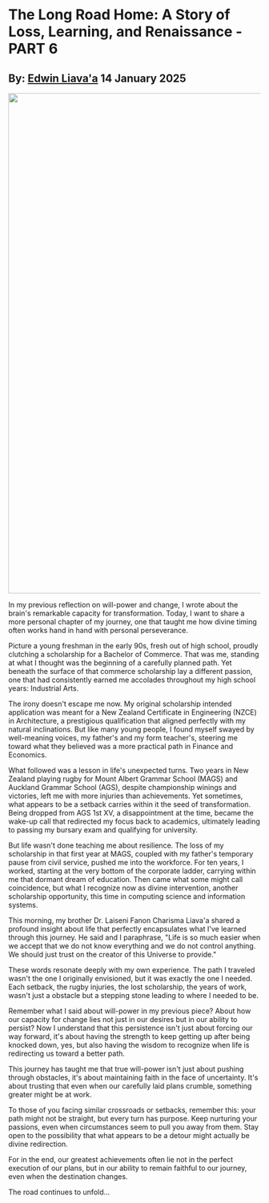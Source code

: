 # The Long Road Home: A Story of Loss, Learning, and Renaissance - PART 6
## By: [Edwin Liava'a](https://github.com/EdwinLiavaa) 14 January 2025

<p align="center">
 <img width="1000" src="https://github.com/EdwinLiavaa/liavaa.space/blob/main/blog/20250114/pic.png">
</p>

In my previous reflection on will-power and change, I wrote about the brain's remarkable capacity for transformation. Today, I want to share a more personal chapter of my journey, one that taught me how divine timing often works hand in hand with personal perseverance.

Picture a young freshman in the early 90s, fresh out of high school, proudly clutching a scholarship for a Bachelor of Commerce. That was me, standing at what I thought was the beginning of a carefully planned path. Yet beneath the surface of that commerce scholarship lay a different passion, one that had consistently earned me accolades throughout my high school years: Industrial Arts.

The irony doesn't escape me now. My original scholarship intended application was meant for a New Zealand Certificate in Engineering (NZCE) in Architecture, a prestigious qualification that aligned perfectly with my natural inclinations. But like many young people, I found myself swayed by well-meaning voices, my father's and my form teacher's, steering me toward what they believed was a more practical path in Finance and Economics.

What followed was a lesson in life's unexpected turns. Two years in New Zealand playing rugby for Mount Albert Grammar School (MAGS) and Auckland Grammar School (AGS), despite championship winings and victories, left me with more injuries than achievements. Yet sometimes, what appears to be a setback carries within it the seed of transformation. Being dropped from AGS 1st XV, a disappointment at the time, became the wake-up call that redirected my focus back to academics, ultimately leading to passing my bursary exam and qualifying for university.

But life wasn't done teaching me about resilience. The loss of my scholarship in that first year at MAGS, coupled with my father's temporary pause from civil service, pushed me into the workforce. For ten years, I worked, starting at the very bottom of the corporate ladder, carrying within me that dormant dream of education. Then came what some might call coincidence, but what I recognize now as divine intervention, another scholarship opportunity, this time in computing science and information systems.

This morning, my brother Dr. Laiseni Fanon Charisma Liava'a shared a profound insight about life that perfectly encapsulates what I've learned through this journey. He said and I paraphrase, "Life is so much easier when we accept that we do not know everything and we do not control anything. We should just trust on the creator of this Universe to provide."

These words resonate deeply with my own experience. The path I traveled wasn't the one I originally envisioned, but it was exactly the one I needed. Each setback, the rugby injuries, the lost scholarship, the years of work, wasn't just a obstacle but a stepping stone leading to where I needed to be.

Remember what I said about will-power in my previous piece? About how our capacity for change lies not just in our desires but in our ability to persist? Now I understand that this persistence isn't just about forcing our way forward, it's about having the strength to keep getting up after being knocked down, yes, but also having the wisdom to recognize when life is redirecting us toward a better path.

This journey has taught me that true will-power isn't just about pushing through obstacles, it's about maintaining faith in the face of uncertainty. It's about trusting that even when our carefully laid plans crumble, something greater might be at work.

To those of you facing similar crossroads or setbacks, remember this: your path might not be straight, but every turn has purpose. Keep nurturing your passions, even when circumstances seem to pull you away from them. Stay open to the possibility that what appears to be a detour might actually be divine redirection.

For in the end, our greatest achievements often lie not in the perfect execution of our plans, but in our ability to remain faithful to our journey, even when the destination changes.

The road continues to unfold...